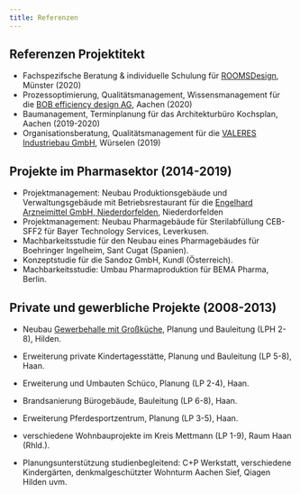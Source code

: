 ```yaml
---
title: Referenzen
---
```



## Referenzen Projektitekt

- Fachspezifsche Beratung & individuelle Schulung für [ROOMSDesign](https://www.rooms-design.eu), Münster (2020)
- Prozessoptimierung, Qualitätsmanagement, Wissensmanagement für die [BOB efficiency design AG](http://www.bob-ag.de), Aachen (2020)
- Baumanagement, Terminplanung für das Architekturbüro Kochsplan, Aachen (2019-2020)
- Organisationsberatung, Qualitätsmanagement für die [VALERES Industriebau GmbH](https://www.valeres.de), Würselen (2019)

## Projekte im Pharmasektor (2014-2019)

- Projektmanagement: Neubau Produktionsgebäude und Verwaltungsgebäude mit Betriebsrestaurant für die [Engelhard Arzneimittel GmbH, Niederdorfelden](https://www.engelhard.de), Niederdorfelden 
- Projektmanagement: Neubau Pharmagebäude für Sterilabfüllung CEB-SFF2 für Bayer Technology Services, Leverkusen.
- Machbarkeitsstudie für den Neubau eines Pharmagebäudes für Boehringer Ingelheim, Sant Cugat (Spanien).
- Konzeptstudie für die Sandoz GmbH, Kundl (Österreich).
- Machbarkeitsstudie: Umbau Pharmaproduktion für BEMA Pharma, Berlin.

## Private und gewerbliche Projekte (2008-2013)

- Neubau [Gewerbehalle mit Großküche](http://www.windmann-catering.de), Planung und Bauleitung (LPH 2-8), Hilden.
- Erweiterung private Kindertagesstätte, Planung und Bauleitung (LP 5-8), Haan.
- Erweiterung und Umbauten Schüco, Planung (LP 2-4), Haan.
- Brandsanierung Bürogebäude, Bauleitung (LP 6-8), Haan.
- Erweiterung Pferdesportzentrum, Planung (LP 3-5), Haan.
- verschiedene Wohnbauprojekte im Kreis Mettmann (LP 1-9), Raum Haan (Rhld.).


- Planungsunterstützung studienbegleitend: C+P Werkstatt, verschiedene Kindergärten, denkmalgeschützter Wohnturm Aachen Sief, Qiagen Hilden uvm.
